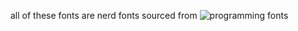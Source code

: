 all of these fonts are nerd fonts sourced from ![programming fonts](https://www.programmingfonts.org/)
